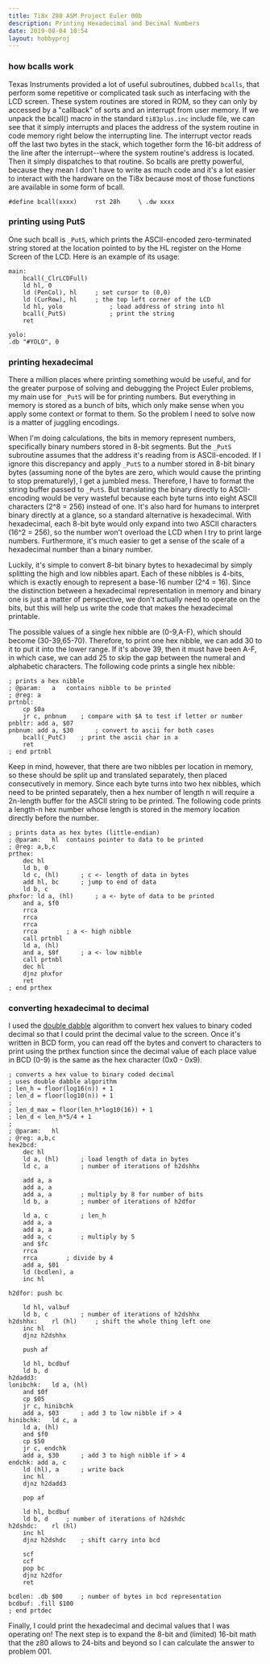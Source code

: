 ```yaml
---
title: Ti8x Z80 ASM Project Euler 00b
description: Printing Hexadecimal and Decimal Numbers
date: 2019-08-04 10:54
layout: hobbyproj
---
```


### how bcalls work

Texas Instruments provided a lot of useful subroutines, dubbed `bcalls`, that perform some repetitive or complicated task such as interfacing with the LCD screen. These system routines are stored in ROM, so they can only by accessed by a "callback" of sorts and an interrupt from user memory. If we unpack the bcall() macro in the standard `ti83plus.inc` include file, we can see that it simply interrupts and places the address of the system routine in code memory right below the interrupting line. The interrupt vector reads off the last two bytes in the stack, which together form the 16-bit address of the line after the interrupt--where the system routine's address is located. Then it simply dispatches to that routine. So bcalls are pretty powerful, because they mean I don't have to write as much code and it's a lot easier to interact with the hardware on the Ti8x because most of those functions are available in some form of bcall.

```
#define bcall(xxxx) 	rst 28h 	\ .dw xxxx
```

### printing using PutS

One such bcall is `_PutS`, which prints the ASCII-encoded zero-terminated string stored at the location pointed to by the HL register on the Home Screen of the LCD. Here is an example of its usage:

```
main:
	bcall(_ClrLCDFull)
	ld hl, 0
	ld (PenCol), hl 	; set cursor to (0,0)
	ld (CurRow), hl 	; the top left corner of the LCD
	ld hl, yolo 			; load address of string into hl
	bcall(_PutS) 			; print the string
	ret

yolo:
.db "#YOLO", 0
```

### printing hexadecimal

There a million places where printing something would be useful, and for the greater purpose of solving and debugging the Project Euler problems, my main use for `_PutS` will be for printing numbers. But everything in memory is stored as a bunch of bits, which only make sense when you apply some context or format to them. So the problem I need to solve now is a matter of juggling encodings.

When I'm doing calculations, the bits in memory represent numbers, specifically binary numbers stored in 8-bit segments. But the `_PutS` subroutine assumes that the address it's reading from is ASCII-encoded. If I ignore this discrepancy and apply `_PutS` to a number stored in 8-bit binary bytes (assuming none of the bytes are zero, which would cause the printing to stop prematurely), I get a jumbled mess. Therefore, I have to format the string buffer passed to `_PutS`. But translating the binary directly to ASCII-encoding would be very wasteful because each byte turns into eight ASCII characters (2^8 = 256) instead of one. It's also hard for humans to interpret binary directly at a glance, so a standard alternative is hexadecimal. With hexadecimal, each 8-bit byte would only expand into two ASCII characters (16^2 = 256), so the number won't overload the LCD when I try to print large numbers. Furthermore, it's much easier to get a sense of the scale of a hexadecimal number than a binary number.

Luckily, it's simple to convert 8-bit binary bytes to hexadecimal by simply splitting the high and low nibbles apart. Each of these nibbles is 4-bits, which is exactly enough to represent a base-16 number (2^4 = 16). Since the distinction between a hexadecimal representation in memory and binary one is just a matter of perspective, we don't actually need to operate on the bits, but this will help us write the code that makes the hexadecimal printable.

The possible values of a single hex nibble are (0-9,A-F), which should become (30-39,65-70). Therefore, to print one hex nibble, we can add 30 to it to put it into the lower range. If it's above 39, then it must have been A-F, in which case, we can add 25 to skip the gap between the numeral and alphabetic characters. The following code prints a single hex nibble:

```
; prints a hex nibble
; @param: 	a 	contains nibble to be printed
; @reg:	a
prtnbl:
	cp $0a
	jr c, pnbnum	; compare with $A to test if letter or number
pnbltr:	add a, $07
pnbnum:	add a, $30		; convert to ascii for both cases
	bcall(_PutC)	; print the ascii char in a
	ret
; end prtnbl
```

Keep in mind, however, that there are two nibbles per location in memory, so these should be split up and translated separately, then placed consecutively in memory.
Since each byte turns into two hex nibbles, which need to be printed separately, then a hex number of length n will require a 2n-length buffer for the ASCII string to be printed. The following code prints a length-n hex number whose length is stored in the memory location directly before the number.

```
; prints data as hex bytes (little-endian)
; @param: 	hl	contains pointer to data to be printed
; @reg:	a,b,c
prthex:
	dec hl
	ld b, 0
	ld c, (hl)		; c <- length of data in bytes
	add hl, bc 		; jump to end of data
	ld b, c
phxfor:	ld a, (hl)		; a <- byte of data to be printed
	and a, $f0
	rrca
	rrca
	rrca
	rrca		; a <- high nibble
	call prtnbl
	ld a, (hl)
	and a, $0f		; a <- low nibble
	call prtnbl
	dec hl
	djnz phxfor
	ret
; end prthex

```

### converting hexadecimal to decimal

I used the [double dabble](https://en.wikipedia.org/wiki/Double_dabble) algorithm to convert hex values to binary coded decimal so that I could print the decimal value to the screen.
Once it's written in BCD form, you can read off the bytes and convert to characters to print using the prthex function since the decimal value of each place value in BCD (0-9) is the same as the hex character (0x0 - 0x9).

```
; converts a hex value to binary coded decimal
; uses double dabble algorithm
; len_h = floor(log16(n)) + 1
; len_d = floor(log10(n)) + 1
;
; len_d_max = floor(len_h*log10(16)) + 1
; len_d < len_h*5/4 + 1
;
; @param:	hl
; @reg:	a,b,c
hex2bcd:
	dec hl
	ld a, (hl)		; load length of data in bytes
	ld c, a 		; number of iterations of h2dshhx

	add a, a
	add a, a
	add a, a		; multiply by 8 for number of bits
	ld b, a 		; number of iterations of h2dfor

	ld a, c 		; len_h
	add a, a
	add a, a
	add a, c 		; multiply by 5
	and $fc
	rrca
	rrca 		; divide by 4
	add a, $01
	ld (bcdlen), a
	inc hl

h2dfor:	push bc

	ld hl, valbuf
	ld b, c 		; number of iterations of h2dshhx
h2dshhx:	rl (hl)		; shift the whole thing left one
	inc hl
	djnz h2dshhx

	push af

	ld hl, bcdbuf
	ld b, d
h2dadd3:
lonibchk:	ld a, (hl)
	and $0f
	cp $05
	jr c, hinibchk
	add a, $03		; add 3 to low nibble if > 4
hinibchk:	ld c, a
	ld a, (hl)
	and $f0
	cp $50
	jr c, endchk
	add a, $30		; add 3 to high nibble if > 4
endchk:	add a, c
	ld (hl), a 		; write back
	inc hl
	djnz h2dadd3

	pop af

	ld hl, bcdbuf
	ld b, d		; number of iterations of h2dshdc
h2dshdc:	rl (hl)
	inc hl
	djnz h2dshdc	; shift carry into bcd

	scf
	ccf
	pop bc
	djnz h2dfor
	ret

bcdlen:	.db $00		; number of bytes in bcd representation
bcdbuf:	.fill $100
; end prtdec
```

Finally, I could print the hexadecimal and decimal values that I was operating on!
The next step is to expand the 8-bit and (limited) 16-bit math that the z80 allows to 24-bits and beyond so I can calculate the answer to problem 001.
